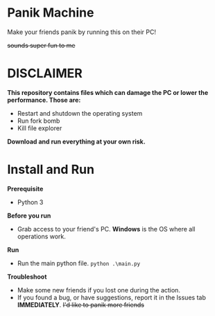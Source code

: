 # Panik Machine
Make your friends panik by running this on their PC!


~~sounds super fun to me~~

# DISCLAIMER
**This repository contains files which can damage the PC or lower the performance. Those are:**
* Restart and shutdown the operating system
* Run fork bomb
* Kill file explorer



**Download and run everything at your own risk.**

# Install and Run
**Prerequisite**
* Python 3


**Before you run**
* Grab access to your friend's PC. **Windows** is the OS where all operations work.


**Run**
* Run the main python file. `python .\main.py`


**Troubleshoot**
* Make some new friends if you lost one during the action.
* If you found a bug, or have suggestions, report it in the Issues tab **IMMEDIATELY**. ~~I'd like to panik more friends~~
